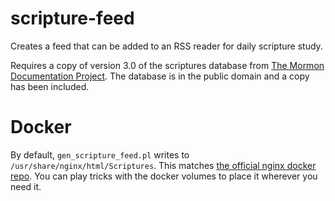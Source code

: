 scripture-feed
==============

Creates a feed that can be added to an RSS reader for daily scripture
study.

Requires a copy of version 3.0 of the scriptures database from [The
Mormon Documentation Project](http://scriptures.nephi.org/). The
database is in the public domain and a copy has been included.

Docker
======

By default, `gen_scripture_feed.pl` writes to
`/usr/share/nginx/html/Scriptures`. This matches
[the official nginx docker repo](https://registry.hub.docker.com/_/nginx/). You
can play tricks with the docker volumes to place it wherever you need
it.
